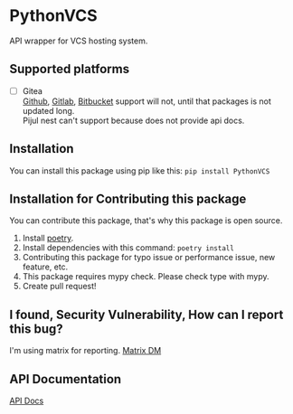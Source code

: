 # PythonVCS

API wrapper for VCS hosting system.

## Supported platforms

- [ ] Gitea  
[Github](https://github.com/sigmavirus24/github3.py), [Gitlab](https://github.com/python-gitlab/python-gitlab), [Bitbucket](https://github.com/atlassian-api/atlassian-python-api) support will not, until that packages is not updated long.  
Pijul nest can't support because does not provide api docs.

## Installation

You can install this package using pip like this: ```pip install PythonVCS```

## Installation for Contributing this package

You can contribute this package, that's why this package is open source.

1. Install [poetry](https://github.com/python-poetry/poetry).
2. Install dependencies with this command: ```poetry install```
3. Contributing this package for typo issue or performance issue, new feature, etc.
4. This package requires mypy check. Please check type with mypy.
5. Create pull request!

## I found, Security Vulnerability, How can I report this bug?

I'm using matrix for reporting. [Matrix DM](https://matrix.to/#/!lsbHGjyAnihBzrsckO:matrix.org?via=matrix.org)

## API Documentation

[API Docs](/docs.md)
